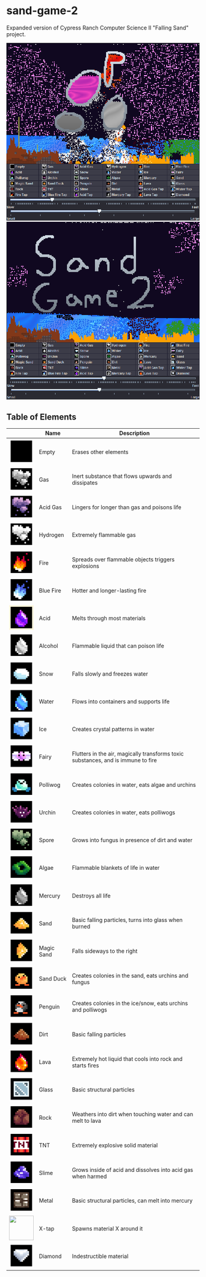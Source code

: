 # sand-game-2
Expanded version of Cypress Ranch Computer Science II "Falling Sand" project.

![Gameplay in sand-game-2](https://github.com/kiwijuice56/sand-game-2/blob/main/img/screenshot2.png)
![Gameplay in sand-game-2](https://github.com/kiwijuice56/sand-game-2/blob/main/img/screenshot1.png)

## Table of Elements
<style>
img { 
    image-rendering: pixelated;
    image-rendering: -moz-crisp-edges;
}
</style>

|  | Name | Description |
| ----------- | ----------- | ---|
| <img src="resources/empty.png" width="64" height="64"/>| Empty     | Erases other elements  |
| <img src="resources/gas.png" width="64" height="64"/>| Gas     | Inert substance that flows upwards and dissipates  |
| <img src="resources/acid gas.png" width="64" height="64"/>| Acid Gas     | Lingers for longer than gas and poisons life  |
| <img src="resources/hydrogen.png" width="64" height="64"/>| Hydrogen  | Extremely flammable gas|
| <img src="resources/fire.png" width="64" height="64"/>| Fire   | Spreads over flammable objects triggers explosions  |
| <img src="resources/blue fire.png" width="64" height="64"/>| Blue Fire   | Hotter and longer-lasting fire  |
| <img src="resources/acid.png" width="64" height="64"/>| Acid   | Melts through most materials |
| <img src="resources/alcohol.png" width="64" height="64"/>| Alcohol   | Flammable liquid that can poison life |
| <img src="resources/snow.png" width="64" height="64"/>| Snow   | Falls slowly and freezes water 
| <img src="resources/water.png" width="64" height="64"/>| Water   | Flows into containers and supports life |
| <img src="resources/ice.png" width="64" height="64"/>| Ice   | Creates crystal patterns in water|
| <img src="resources/fairy.png" width="64" height="64"/>| Fairy   | Flutters in the air, magically transforms toxic substances, and is immune to fire|
| <img src="resources/polliwog.png" width="64" height="64"/>| Polliwog   | Creates colonies in water, eats algae and urchins |
| <img src="resources/urchin.png" width="64" height="64"/>| Urchin   | Creates colonies in water, eats polliwogs |
| <img src="resources/spore.png" width="64" height="64"/>| Spore   | Grows into fungus in presence of dirt and water |
| <img src="resources/algae.png" width="64" height="64"/>| Algae   | Flammable blankets of life in water |
| <img src="resources/mercury.png" width="64" height="64"/>| Mercury   | Destroys all life |
| <img src="resources/sand.png" width="64" height="64"/>| Sand   | Basic falling particles, turns into glass when burned |
| <img src="resources/magic sand.png" width="64" height="64"/>| Magic Sand   | Falls sideways to the right |
| <img src="resources/sand duck.png" width="64" height="64"/>| Sand Duck  | Creates colonies in the sand, eats urchins and fungus |
| <img src="resources/penguin.png" width="64" height="64"/>| Penguin   | Creates colonies in the ice/snow, eats urchins and polliwogs |
| <img src="resources/dirt.png" width="64" height="64"/>| Dirt   | Basic falling particles |
| <img src="resources/lava.png" width="64" height="64"/>| Lava   | Extremely hot liquid that cools into rock and starts fires |
| <img src="resources/glass.png" width="64" height="64"/>| Glass   | Basic structural particles |
| <img src="resources/rock.png" width="64" height="64"/>| Rock   | Weathers into dirt when touching water and can melt to lava |
| <img src="resources/tnt.png" width="64" height="64"/>| TNT   | Extremely explosive solid material |
| <img src="resources/slime.png" width="64" height="64"/>| Slime   | Grows inside of acid and dissolves into acid gas when harmed |
| <img src="resources/metal.png" width="64" height="64"/>| Metal   | Basic structural particles, can melt into mercury |
| <img src="resources/wate tap.png" width="64" height="64"/>| X-tap   | Spawns material X around it |
| <img src="resources/diamond.png" width="64" height="64"/>| Diamond   | Indestructible material |
